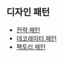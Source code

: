 ## 디자인 패턴

- [전략 패턴](https://github.com/im-yeobi/design-pattern/tree/master/strategy-pattern)
- [데코레이터 패턴](https://github.com/im-yeobi/design-pattern/tree/master/decorator-pattern)
- [팩토리 패턴](https://github.com/im-yeobi/design-pattern/tree/master/factory-pattern)